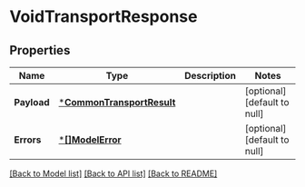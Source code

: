 # VoidTransportResponse

## Properties
Name | Type | Description | Notes
------------ | ------------- | ------------- | -------------
**Payload** | [***CommonTransportResult**](CommonTransportResult.md) |  | [optional] [default to null]
**Errors** | [***[]ModelError**](array.md) |  | [optional] [default to null]

[[Back to Model list]](../README.md#documentation-for-models) [[Back to API list]](../README.md#documentation-for-api-endpoints) [[Back to README]](../README.md)

